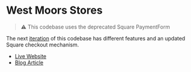 # West Moors Stores

> ⚠️ This codebase uses the deprecated Square PaymentForm

The next [iteration](https://github.com/james-innes/stores) of this codebase has different features and an updated Square checkout mechanism.

- [Live Website](https://www.westmoorsstores.com)
- [Blog Article](https://www.james-innes.uk/my-website/)
